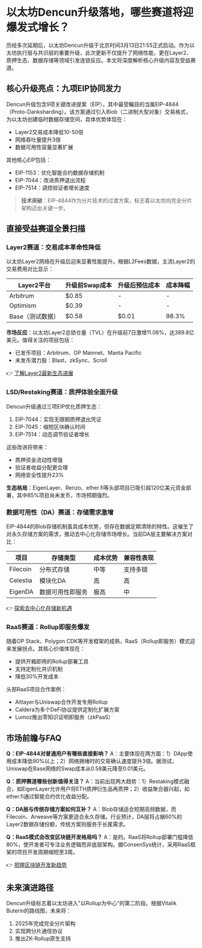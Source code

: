 # 以太坊Dencun升级落地，哪些赛道将迎爆发式增长？

历经多次延期后，以太坊Dencun升级于北京时间3月13日21:55正式启动。作为以太坊执行层与共识层的重要升级，此次更新不仅提升了网络性能，更在Layer2、质押生态、数据存储等领域引发连锁反应。本文将深度解析核心升级内容及受益赛道。

## 核心升级亮点：九项EIP协同发力

Dencun升级包含9项关键改进提案（EIP），其中最受瞩目的当属EIP-4844（Proto-Danksharding）。该方案通过引入Blob（二进制大型对象）交易格式，为以太坊创建临时数据存储空间，具体优势体现在：
- Layer2交易成本降低10-50倍
- 网络吞吐量提升3倍
- 数据可用性容量显著扩展

其他核心EIP包括：
- EIP-1153：优化智能合约数据存储机制
- EIP-7044：改进质押退出流程
- EIP-7514：调控验证者增长速度

> **技术突破**：EIP-4844作为分片技术的过渡方案，标志着以太坊向完全分片架构迈出关键一步。

## 直接受益赛道全景扫描

### Layer2赛道：交易成本革命性降低
以太坊Layer2网络在升级后迎来显著性能提升。根据L2Fees数据，主流Layer2的交易费用对比显示：

| Layer2平台        | 升级前Swap成本 | 升级后预估成本 | 成本降幅 |
|------------------|---------------|---------------|---------|
| Arbitrum         | $0.85         | -             | -       |
| Optimism         | $0.39         | -             | -       |
| Base（测试数据） | $0.58         | $0.01         | 98.3%   |

**市场反应**：以太坊Layer2总锁仓量（TVL）在升级前7日激增11.08%，达389.8亿美元。值得关注的项目包括：
- 已发币项目：Arbitrum、OP Mainnet、Manta Pacific
- 未发币潜力股：Blast、zkSync、Scroll

👉 [了解Layer2最新生态进展](https://bit.ly/okx_welcome)

### LSD/Restaking赛道：质押体验全面升级
Dencun升级通过三项EIP优化质押生态：
1. EIP-7044：实现无限期质押退出凭证
2. EIP-7045：缩短区块确认时间
3. EIP-7514：动态调节验证者增长

这些改进将带来：
- 质押资金流动性增强
- 验证者收益分配更合理
- 网络安全性提升23%

**生态格局**：EigenLayer、Renzo、ether.fi等头部项目已吸引超120亿美元资金部署，其中85%项目尚未发币，市场预期强烈。

### 数据可用性（DA）赛道：存储需求激增
EIP-4844的Blob存储机制虽具成本优势，但存在数据定期清除的特性。这催生了对永久存储方案的需求，推动去中心化存储市场增长。当前DA层主要解决方案对比：

| 项目        | 存储类型       | 成本优势       | 兼容性表现 |
|-----------|--------------|-------------|----------|
| Filecoin  | 分布式存储     | 中等         | 支持多链   |
| Celestia  | 模块化DA     | 高          | 高         |
| EigenDA   | 数据可用性即服务 | 极高        | 中        |

👉 [探索去中心化存储新机遇](https://bit.ly/okx_welcome)

### RaaS赛道：Rollup即服务爆发
随着OP Stack、Polygon CDK等开发框架的成熟，RaaS（Rollup即服务）模式迎来发展拐点。其核心价值体现在：
- 提供开箱即用的Rollup部署工具
- 支持定制化共识机制
- 降低30%开发成本

头部RaaS项目合作案例：
- Altlayer与Uniswap合作开发专用Rollup
- Caldera为多个DeFi协议提供定制化扩展方案
- Lumoz推出零知识证明即服务（zkPaaS）

## 市场前瞻与FAQ

**Q：EIP-4844对普通用户有哪些直接影响？**
A：主要体现在两方面：1）DApp使用成本降低90%以上；2）网络拥堵时的交易确认速度提升3倍。据测试，Uniswap在Base网络的Swap成本从0.58美元降至0.01美元。

**Q：质押赛道哪些创新值得关注？**
A：当前出现两大趋势：1）Restaking模式融合，如EigenLayer允许用户将ETH质押衍生品再质押；2）收益聚合器兴起，如ether.fi通过智能合约优化收益分配。

**Q：DA层与传统存储方案如何互补？**
A：Blob存储适合短期高频数据，而Filecoin、Arweave等方案更适合永久存储。行业预计，DA层将占据60%的Layer2数据存储份额，传统方案则服务于长尾需求。

**Q：RaaS模式会改变区块链开发格局吗？**
A：是的。RaaS将Rollup部署门槛降低80%，使开发者可专注业务逻辑而非底层架构。据ConsenSys统计，采用RaaS框架的项目开发周期缩短至3周。

👉 [把握区块链开发新趋势](https://bit.ly/okx_welcome)

## 未来演进路径

Dencun升级标志着以太坊进入"以Rollup为中心"的第二阶段。根据Vitalik Buterin的路线图，未来将：
1. 2025年完成完全分片架构
2. 实现跨分片通信协议
3. 推出ZK-Rollup原生支持
